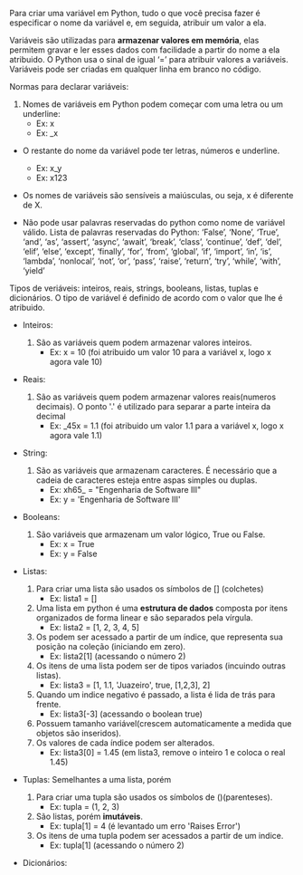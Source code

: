 
Para criar uma variável em Python, tudo o que você precisa fazer é especificar o nome da variável e, em seguida, atribuir um valor a ela.

Variáveis são utilizadas para **armazenar valores em memória**, elas permitem gravar e ler esses dados com facilidade a partir do nome a ela atribuido.
O Python usa o sinal de igual ‘=’ para atribuir valores a variáveis.
Variáveis pode ser criadas em qualquer linha em branco no código.

Normas para declarar variáveis: 
   1. Nomes de variáveis em Python podem começar com uma letra ou um underline:
      - Ex: x 
      - Ex: _x
  - O restante do nome da variável pode ter letras, números e underline.
      - Ex: x_y 
      - Ex: x123
  - Os nomes de variáveis são sensíveis a maiúsculas, ou seja, x é diferente de X.
  
  - Não pode usar palavras reservadas do python como nome de variável válido. Lista de palavras reservadas do Python: ‘False’, ‘None’, ‘True’, ‘and’, ‘as’, ‘assert’, ‘async’,  ‘await’, ‘break’, ‘class’, ‘continue’, ‘def’, ‘del’, ‘elif’, ‘else’, ‘except’, ‘finally’, ‘for’, ‘from’, ‘global’, ‘if’, ‘import’, ‘in’, ‘is’, ‘lambda’, ‘nonlocal’, ‘not’, ‘or’, ‘pass’, ‘raise’, ‘return’, ‘try’, ‘while’, ‘with’, ‘yield’

Tipos de veriáveis: inteiros, reais, strings, booleans, listas, tuplas e dicionários. O tipo de variável é definido de acordo com o valor que lhe é atribuido.

  - Inteiros: 
    1. São as variáveis quem podem armazenar valores inteiros. 
       - Ex: x = 10 (foi atribuido um valor 10 para a variável x, logo x agora vale 10)
    
  - Reais: 
    1. São as variáveis quem podem armazenar valores reais(numeros decimais). O ponto '.' é utilizado para separar a parte inteira da decimal
       - Ex: _45x = 1.1 (foi atribuido um valor 1.1 para a variável x, logo x agora vale 1.1)
 
  - String: 
    1. São as variáveis que armazenam caracteres. É necessário que a cadeia de caracteres esteja entre aspas simples ou duplas.
       - Ex: xh65_ = "Engenharia de Software III" 
       - Ex: y = 'Engenharia de Software III'
    
  - Booleans: 
    1. São variáveis que armazenam um valor lógico, True ou False.
       - Ex: x = True 
       - Ex: y = False
  
  - Listas: 
    1. Para criar uma lista são usados os símbolos de [] (colchetes)
       - Ex: lista1 = []
    3. Uma lista em python é uma **estrutura de dados** composta por itens organizados de forma linear e são separados pela vírgula.
       - Ex: lista2 = [1, 2, 3, 4, 5]
    5. Os podem ser acessado a partir de um índice, que representa sua posição na coleção (iniciando em zero). 
       - Ex: lista2[1] (acessando o número 2)
    7. Os itens de uma lista podem ser de tipos variados (incuindo outras listas). 
       - Ex: lista3 = [1, 1.1, 'Juazeiro', true, [1,2,3], 2]
    9. Quando um indice negativo é passado, a lista é lida de trás para frente. 
       - Ex: lista3[-3] (acessando o boolean true)
    11. Possuem tamanho variável(crescem automaticamente a medida que objetos são inseridos).
    12. Os valores de cada índice podem ser alterados.
        - Ex: lista3[0] = 1.45 (em lista3, remove o inteiro 1 e coloca o real 1.45)
    
  - Tuplas: Semelhantes a uma lista, porém
    1. Para criar uma tupla são usados os símbolos de ()(parenteses).
    	- Ex: tupla = (1, 2, 3)
    2. São listas, porém **imutáveis**. 
    	- Ex: tupla[1] = 4 (é levantado um erro 'Raises Error')
    3. Os itens de uma tupla podem ser acessados a partir de um indice.
    	- Ex: tupla[1] (acessando o número 2)
  
  - Dicionários:
	
    
 
    
    
